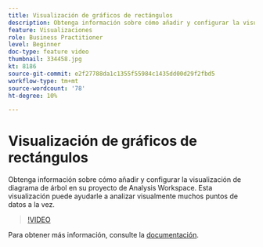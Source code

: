 ```yaml
---
title: Visualización de gráficos de rectángulos
description: Obtenga información sobre cómo añadir y configurar la visualización de diagrama de árbol en su proyecto de Analysis Workspace. Esta visualización puede ayudarle a analizar visualmente muchos puntos de datos a la vez.
feature: Visualizaciones
role: Business Practitioner
level: Beginner
doc-type: feature video
thumbnail: 334458.jpg
kt: 8186
source-git-commit: e2f27788da1c1355f55984c1435dd00d29f2fbd5
workflow-type: tm+mt
source-wordcount: '78'
ht-degree: 10%

---
```



# Visualización de gráficos de rectángulos

Obtenga información sobre cómo añadir y configurar la visualización de diagrama de árbol en su proyecto de Analysis Workspace. Esta visualización puede ayudarle a analizar visualmente muchos puntos de datos a la vez.

>[!VIDEO](https://video.tv.adobe.com/v/334458/?quality=12&learn=on)

Para obtener más información, consulte la [documentación](https://experienceleague.adobe.com/docs/analytics/analyze/analysis-workspace/visualizations/treemap.html?lang=en).
